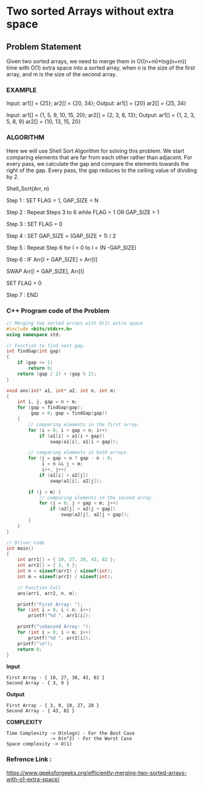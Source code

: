 # Two sorted Arrays without extra space

## Problem Statement

Given two sorted arrays, we need to merge them in O((n+m)\*log(n+m)) time with O(1) extra space into a sorted array, when n is the size of the first array, and m is the size of the second array.

### EXAMPLE

Input: ar1[] = {25};
ar2[] = {20, 34};
Output: ar1[] = {20}
ar2[] = {25, 34}

Input: ar1[] = {1, 5, 9, 10, 15, 20};
ar2[] = {2, 3, 8, 13};
Output: ar1[] = {1, 2, 3, 5, 8, 9}
ar2[] = {10, 13, 15, 20}

### ALGORITHM

Here we will use Shell Sort Algorithm for solving this problem.
We start comparing elements that are far from each other rather than adjacent.
For every pass, we calculate the gap and compare the elements towards the right of the gap. Every pass, the gap reduces to the ceiling value of dividing by 2.

Shell_Sort(Arr, n)

Step 1 : SET FLAG = 1, GAP_SIZE = N

Step 2 : Repeat Steps 3 to 6 while FLAG = 1 OR GAP_SIZE > 1

Step 3 : SET FLAG = 0

Step 4 : SET GAP_SIZE = (GAP_SIZE + 1) / 2

Step 5 : Repeat Step 6 for I = 0 to I < (N -GAP_SIZE)

Step 6 : IF Arr[I + GAP_SIZE] > Arr[I]

SWAP Arr[I + GAP_SIZE], Arr[I]

SET FLAG = 0

Step 7 : END

### C++ Program code of the Problem

```cpp
// Merging two sorted arrays with O(1) extra space
#include <bits/stdc++.h>
using namespace std;

// Function to find next gap.
int findGap(int gap)
{
    if (gap <= 1)
        return 0;
    return (gap / 2) + (gap % 2);
}

void ans(int* a1, int* a2, int n, int m)
{
    int i, j, gap = n + m;
    for (gap = findGap(gap);
         gap > 0; gap = findGap(gap))
    {
        // comparing elements in the first array.
        for (i = 0; i + gap < n; i++)
            if (a1[i] > a1[i + gap])
                swap(a1[i], a1[i + gap]);

        // comparing elements in both arrays.
        for (j = gap > n ? gap - n : 0;
             i < n && j < m;
             i++, j++)
            if (a1[i] > a2[j])
                swap(a1[i], a2[j]);

        if (j < m) {
            // comparing elements in the second array.
            for (j = 0; j + gap < m; j++)
                if (a2[j] > a2[j + gap])
                    swap(a2[j], a2[j + gap]);
        }
    }
}

// Driver code
int main()
{
    int arr1[] = { 10, 27, 38, 43, 82 };
    int arr2[] = { 3, 9 };
    int n = sizeof(arr1) / sizeof(int);
    int m = sizeof(arr2) / sizeof(int);

    // Function Call
    ans(arr1, arr2, n, m);

    printf("First Array: ");
    for (int i = 0; i < n; i++)
        printf("%d ", arr1[i]);

    printf("\nSecond Array: ");
    for (int i = 0; i < m; i++)
        printf("%d ", arr2[i]);
    printf("\n");
    return 0;
}
```

**Input**

```
First Array - { 10, 27, 38, 43, 82 }
Second Array - { 3, 9 }
```

**Output**

```
First Array - { 3, 9, 10, 27, 28 }
Second Array - { 43, 82 }
```

**COMPLEXITY**

```
Time Complexity -> O(nlogn) - For the Best Case
                -> O(n^2) - For the Worst Case
Space complexity -> O(1)
```

### Refrence Link :

https://www.geeksforgeeks.org/efficiently-merging-two-sorted-arrays-with-o1-extra-space/
